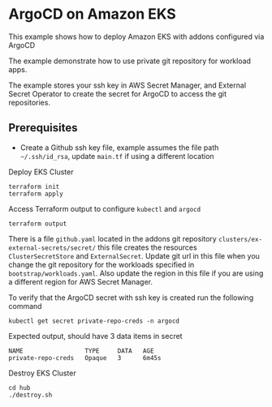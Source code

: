 # ArgoCD on Amazon EKS

This example shows how to deploy Amazon EKS with addons configured via ArgoCD

The example demonstrate how to use private git repository for workload apps.

The example stores your ssh key in AWS Secret Manager, and External Secret Operator to create the secret
for ArgoCD to access the git repositories.

## Prerequisites
- Create a Github ssh key file, example assumes the file path `~/.ssh/id_rsa`, update `main.tf` if using a different location

Deploy EKS Cluster
```shell
terraform init
terraform apply
```

Access Terraform output to configure `kubectl` and `argocd`
```shell
terraform output
```

There is a file `github.yaml` located in the addons git repository `clusters/ex-external-secrets/secret/` this file creates the resources `ClusterSecretStore` and `ExternalSecret`. Update git url in this file when you change the git repository for the workloads specified in `bootstrap/workloads.yaml`. Also update the region in this file if you are using a different region for AWS Secret Manager.

To verify that the ArgoCD secret with ssh key is created run the following command
```shell
kubectl get secret private-repo-creds -n argocd
```
Expected output, should have 3 data items in secret
```
NAME                 TYPE     DATA   AGE
private-repo-creds   Opaque   3      6m45s
```

Destroy EKS Cluster
```shell
cd hub
./destroy.sh
```
